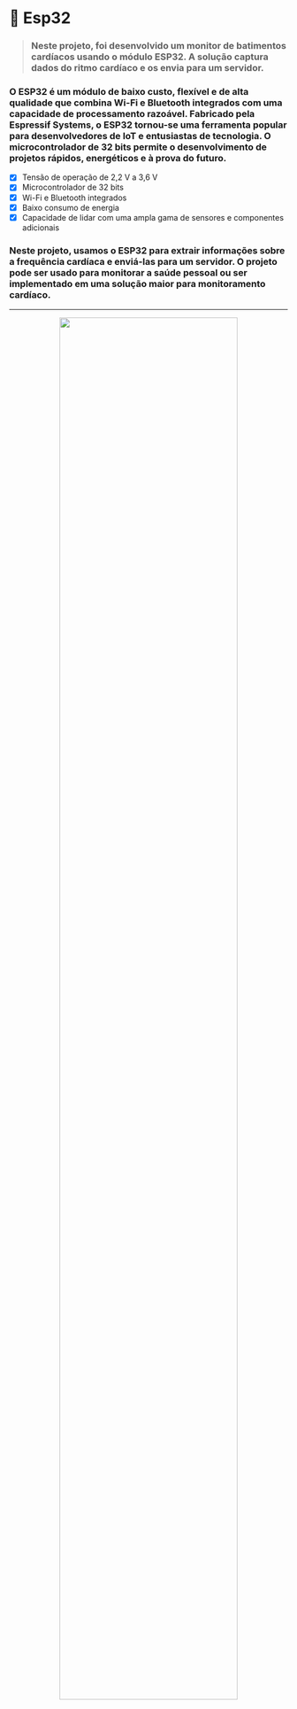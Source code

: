 # 🤖 Esp32
> ### Neste projeto, foi desenvolvido um monitor de batimentos cardíacos usando o módulo ESP32. A solução captura dados do ritmo cardíaco e os envia para um servidor.

### O ESP32 é um módulo de baixo custo, flexível e de alta qualidade que combina Wi-Fi e Bluetooth integrados com uma capacidade de processamento razoável. Fabricado pela Espressif Systems, o ESP32 tornou-se uma ferramenta popular para desenvolvedores de IoT e entusiastas de tecnologia. O microcontrolador de 32 bits permite o desenvolvimento de projetos rápidos, energéticos e à prova do futuro.

- [x] Tensão de operação de 2,2 V a 3,6 V
- [x] Microcontrolador de 32 bits
- [x] Wi-Fi e Bluetooth integrados
- [x] Baixo consumo de energia
- [x] Capacidade de lidar com uma ampla gama de sensores e componentes adicionais

### Neste projeto, usamos o ESP32 para extrair informações sobre a frequência cardíaca e enviá-las para um servidor. O projeto pode ser usado para monitorar a saúde pessoal ou ser implementado em uma solução maior para monitoramento cardíaco.

---

<p align="center">
  <img width="80%" src="https://user-images.githubusercontent.com/97262778/233819313-1d4b59a0-f888-41eb-90a2-eddca8f2a2a4.png">
</p>
